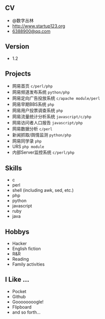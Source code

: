 ## CV 
- @数字丛林
- <http://www.startup123.org>
- <6388900@qq.com>

## Version
- 1.2

## Projects
- 网易首页 `c/perl/php`
- 网易频道发布系统 `python/php`
- 网易定向广告投放系统 `c/apache module/perl`
- 网易早期BBS系统 `php`
- 网易用户投票调查系统 `php`
- 网易流量统计分析系统 `javascript/c/php`
- 网易访问者人口报告 `javascript/php`
- 网易数据分析 `c/perl`
- 新闻抓取/舆情监测 `python/php`
- 网易同学录 `php`
- URS `php module`
- 内部Server监控系统 `c/perl/php`

## Skills
- c
- perl
- shell (including awk, sed, etc.)
- php
- python
- javascript
- ruby
- java

## Hobbys
- Hacker
- English fiction
- R&R
- Reading
- Family activities

## I Like ...
- Pocket
- Github
- Goooooooogle!
- Flipboard
- and so forth...


